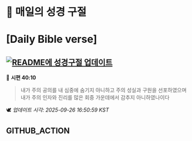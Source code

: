 # 🙏 매일의 성경 구절
# [Daily Bible verse]
## [![README에 성경구절 업데이트](https://github.com/DONGSUKA/first_test/actions/workflows/update-readme-bible.yml/badge.svg)](https://github.com/DONGSUKA/first_test/actions/workflows/update-readme-bible.yml)
<!-- START_BIBLE_VERSE -->
📖 **시편 40:10**
> 내가 주의 공의를 내 심중에 숨기지 아니하고 주의 성실과 구원을 선포하였으며 내가 주의 인자와 진리를 많은 회중 가운데에서 감추지 아니하였나이다

🕊️ _업데이트 시각: 2025-09-26 16:50:59 KST_
  <!-- END_BIBLE_VERSE -->
## GITHUB_ACTION
